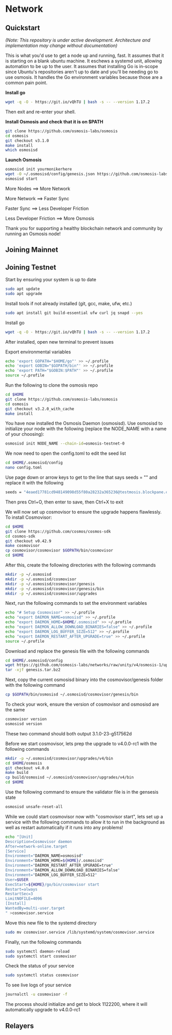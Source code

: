 # Network
## Quickstart
_(Note: This repository is under active development. Architecture and implementation may change without documentation)_

This is what you'd use to get a node up and running, fast. It assumes that it is starting on a blank ubuntu machine.  It eschews a systemd unit, allowing automation to be up to the user.  It assumes that installing Go is in-scope since Ubuntu's repositories aren't up to date and you'll be needing go to use osmosis.  It handles the Go environment variables because those are a common pain point.

**Install go**
```bash
wget -q -O - https://git.io/vQhTU | bash -s -- --version 1.17.2
```

Then exit and re-enter your shell.

**Install Osmosis and check that it is on $PATH**
```bash
git clone https://github.com/osmosis-labs/osmosis
cd osmosis
git checkout v3.1.0
make install
which osmosisd
```

**Launch Osmosis**
```bash
osmosisd init yourmonikerhere
wget -O ~/.osmosisd/config/genesis.json https://github.com/osmosis-labs/networks/raw/main/osmosis-1/genesis.json
osmosisd start
```

More Nodes ==> More Network

More Network ==> Faster Sync

Faster Sync ==> Less Developer Friction

Less Developer Friction ==> More Osmosis

Thank you for supporting a healthy blockchain network and community by running an Osmosis node!


## Joining Mainnet

## Joining Testnet

Start by ensuring your system is up to date

```bash
sudo apt update
sudo apt upgrade
```

Install tools if not already installed (git, gcc, make, ufw, etc.)

```bash
sudo apt install git build-essential ufw curl jq snapd --yes
```

Install go

```bash
wget -q -O - https://git.io/vQhTU | bash -s -- --version 1.17.2
```

After installed, open new terminal to prevent issues

Export environmental variables

```bash
echo 'export GOPATH="$HOME/go"' >> ~/.profile
echo 'export GOBIN="$GOPATH/bin"' >> ~/.profile
echo 'export PATH="$GOBIN:$PATH"' >> ~/.profile
source ~/.profile
```

Run the following to clone the osmosis repo


```bash
cd $HOME
git clone https://github.com/osmosis-labs/osmosis
cd osmosis
git checkout v3.2.0_with_cache
make install
```

You have now installed the Osmosis Daemon (osmosisd). Use osmosisd to initialize your node with the following (replace the NODE_NAME with a name of your choosing):


```bash
osmosisd init NODE_NAME --chain-id=osmosis-testnet-0
```

We now need to open the config.toml to edit the seed list

```bash
cd $HOME/.osmosisd/config
nano config.toml
```

Use page down or arrow keys to get to the line that says seeds = "" and replace it with the following

```bash
seeds = "4eaed17781cd948149098d55f80a28232a365236@testmosis.blockpane.com:26656"
```

Then pres Ctrl+O, then enter to save, then Ctrl+X to exit

We will now set up cosmovisor to ensure the upgrade happens flawlessly. To install Cosmovisor:

```bash
cd $HOME
git clone https://github.com/cosmos/cosmos-sdk
cd cosmos-sdk
git checkout v0.42.9
make cosmovisor
cp cosmovisor/cosmovisor $GOPATH/bin/cosmovisor
cd $HOME
```

After this, create the following directories with the following commands

```bash
mkdir -p ~/.osmosisd
mkdir -p ~/.osmosisd/cosmovisor
mkdir -p ~/.osmosisd/cosmovisor/genesis
mkdir -p ~/.osmosisd/cosmovisor/genesis/bin
mkdir -p ~/.osmosisd/cosmovisor/upgrades
```

Next, run the following commands to set the environment variables

```bash
echo "# Setup Cosmovisor" >> ~/.profile
echo "export DAEMON_NAME=osmosisd" >> ~/.profile
echo "export DAEMON_HOME=$HOME/.osmosisd" >> ~/.profile
echo "export DAEMON_ALLOW_DOWNLOAD_BINARIES=false" >> ~/.profile
echo "export DAEMON_LOG_BUFFER_SIZE=512" >> ~/.profile
echo "export DAEMON_RESTART_AFTER_UPGRADE=true" >> ~/.profile
source ~/.profile
```

Download and replace the genesis file with the following commands

```bash
cd $HOME/.osmosisd/config
wget https://github.com/osmosis-labs/networks/raw/unity/v4/osmosis-1/upgrades/v4/testnet/genesis.tar.bz2
tar -xjf genesis.tar.bz2
```

Next, copy the current osmosisd binary into the cosmovisor/genesis folder with the following command

```bash
cp $GOPATH/bin/osmosisd ~/.osmosisd/cosmovisor/genesis/bin
```

To check your work, ensure the version of cosmovisor and osmosisd are the same

```bash
cosmovisor version
osmosisd version
```

These two command should both output 3.1.0-23-g517562d

Before we start cosmovisor, lets prep the upgrade to v4.0.0-rc1 with the following commands

```bash
mkdir -p ~/.osmosisd/cosmovisor/upgrades/v4/bin
cd $HOME/osmosis
git checkout v4.0.0
make build
cp build/osmosisd ~/.osmosisd/cosmovisor/upgrades/v4/bin
cd $HOME
```

Use the following command to ensure the validator file is in the gensesis state

```bash
osmosisd unsafe-reset-all
```

While we could start cosmovisor now with "cosmovisor start", lets set up a service with the following commands to allow it to run in the background as well as restart automatically if it runs into any problems!

```bash
echo "[Unit]
Description=Cosmovisor daemon
After=network-online.target
[Service]
Environment="DAEMON_NAME=osmosisd"
Environment="DAEMON_HOME=${HOME}/.osmosisd"
Environment="DAEMON_RESTART_AFTER_UPGRADE=true"
Environment="DAEMON_ALLOW_DOWNLOAD_BINARIES=false"
Environment="DAEMON_LOG_BUFFER_SIZE=512"
User=$USER
ExecStart=${HOME}/go/bin/cosmovisor start
Restart=always
RestartSec=3
LimitNOFILE=4096
[Install]
WantedBy=multi-user.target
" >cosmovisor.service
```

Move this new file to the systemd directory

```bash
sudo mv cosmovisor.service /lib/systemd/system/cosmovisor.service
```

Finally, run the following commands

```bash
sudo systemctl daemon-reload
sudo systemctl start cosmovisor
```

Check the status of your service

```bash
sudo systemctl status cosmovisor
```

To see live logs of your service

```bash
journalctl -u cosmovisor -f
```

The process should initialize and get to block 1122200, where it will automatically upgrade to v4.0.0-rc1


## Relayers


